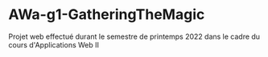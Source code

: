# AWa-g1-GatheringTheMagic

Projet web effectué durant le semestre de printemps 2022 dans le cadre du cours d'Applications Web II
